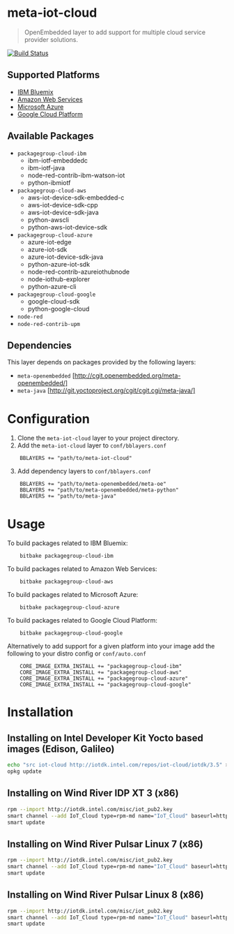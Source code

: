 meta-iot-cloud
==============

> OpenEmbedded layer to add support for multiple cloud service provider solutions.

[![Build Status](https://travis-ci.org/intel-iot-devkit/meta-iot-cloud.svg?branch=master)](https://travis-ci.org/intel-iot-devkit/meta-iot-cloud)

## Supported Platforms
* [IBM Bluemix](https://console.ng.bluemix.net/)
* [Amazon Web Services](https://aws.amazon.com/)
* [Microsoft Azure](https://azure.microsoft.com/)
* [Google Cloud Platform](https://cloud.google.com/)

## Available Packages
* `packagegroup-cloud-ibm`
    * ibm-iotf-embeddedc
    * ibm-iotf-java
    * node-red-contrib-ibm-watson-iot
    * python-ibmiotf
* `packagegroup-cloud-aws`
    * aws-iot-device-sdk-embedded-c
    * aws-iot-device-sdk-cpp
    * aws-iot-device-sdk-java
    * python-awscli
    * python-aws-iot-device-sdk
* `packagegroup-cloud-azure`
    * azure-iot-edge
    * azure-iot-sdk
    * azure-iot-device-sdk-java
    * python-azure-iot-sdk
    * node-red-contrib-azureiothubnode
    * node-iothub-explorer
    * python-azure-cli
* `packagegroup-cloud-google`
    * google-cloud-sdk
    * python-google-cloud
* `node-red`
* `node-red-contrib-upm`

## Dependencies
This layer depends on packages provided by the following layers:
* `meta-openembedded` [http://cgit.openembedded.org/meta-openembedded/]
* `meta-java` [http://git.yoctoproject.org/cgit/cgit.cgi/meta-java/]

Configuration
=============
1. Clone the `meta-iot-cloud` layer to your project directory.
2. Add the `meta-iot-cloud` layer to `conf/bblayers.conf`
```bitbake
	BBLAYERS += "path/to/meta-iot-cloud"
```
3. Add dependency layers to `conf/bblayers.conf`
```bitbake
	BBLAYERS += "path/to/meta-openembedded/meta-oe"
	BBLAYERS += "path/to/meta-openembedded/meta-python"
	BBLAYERS += "path/to/meta-java"
```

Usage
=====
To build packages related to IBM Bluemix:
```shell
	bitbake packagegroup-cloud-ibm
```

To build packages related to Amazon Web Services:
```shell
	bitbake packagegroup-cloud-aws
```

To build packages related to Microsoft Azure:
```shell
	bitbake packagegroup-cloud-azure
```

To build packages related to Google Cloud Platform:
```shell
	bitbake packagegroup-cloud-google
```

Alternatively to add support for a given platform into your image add the following to your distro config or `conf/auto.conf`

```bitbake
    CORE_IMAGE_EXTRA_INSTALL += "packagegroup-cloud-ibm"
    CORE_IMAGE_EXTRA_INSTALL += "packagegroup-cloud-aws"
    CORE_IMAGE_EXTRA_INSTALL += "packagegroup-cloud-azure"
    CORE_IMAGE_EXTRA_INSTALL += "packagegroup-cloud-google"
```

Installation
============

Installing on Intel Developer Kit Yocto based images (Edison, Galileo)
----------------------------------------------------------------------

``` bash
echo "src iot-cloud http://iotdk.intel.com/repos/iot-cloud/iotdk/3.5" > /etc/opkg/iot-cloud.conf
opkg update
```

Installing on Wind River IDP XT 3 (x86)
---------------------------------------

``` bash
rpm --import http://iotdk.intel.com/misc/iot_pub2.key
smart channel --add IoT_Cloud type=rpm-md name="IoT_Cloud" baseurl=http://iotdk.intel.com/repos/iot-cloud/wrlinux7/rcpl13/
smart update
```

Installing on Wind River Pulsar Linux 7 (x86)
---------------------------------------------

``` bash
rpm --import http://iotdk.intel.com/misc/iot_pub2.key
smart channel --add IoT_Cloud type=rpm-md name="IoT_Cloud" baseurl=http://iotdk.intel.com/repos/iot-cloud/pulsar/7/
smart update
```

Installing on Wind River Pulsar Linux 8 (x86)
---------------------------------------------

``` bash
rpm --import http://iotdk.intel.com/misc/iot_pub2.key
smart channel --add IoT_Cloud type=rpm-md name="IoT_Cloud" baseurl=http://iotdk.intel.com/repos/iot-cloud/pulsar/8/
smart update
```
